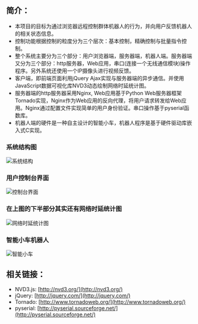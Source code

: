 ## 简介：
* 本项目的目标为通过浏览器远程控制群体机器人的行为，并向用户反馈机器人的相关状态信息。<br />
* 控制功能根据控制的粒度分为三个层次：基本控制，精确控制与批量指令控制。<br />
* 整个系统主要分为三个部分：用户浏览器端，服务器端，机器人端。服务器端又分为三个部分：http服务器，Web应用，串口(连接一个无线通信模块)操作程序。另外系统还使用一个IP摄像头进行视频反馈。
* 客户端，即前端页面利用jQuery Ajax实现与服务器端的异步通信。并使用JavaScript数据可视化库NVD3动态绘制网络时延统计图。
* 服务器端的http服务器采用Nginx, Web应用基于Python Web服务器框架Tornado实现，Nginx作为Web应用的反向代理，将用户请求转发给Web应用。Nginx通过配置文件实现简单的用户身份验证。串口操作基于pyserial函数库。
* 机器人端的硬件是一种自主设计的智能小车，机器人程序是基于硬件驱动库嵌入式C实现。

### 系统结构图

![系统结构](https://raw.github.com/youngsterxyf/WebBasedRobot/master/server_code/static/img/sys-arch.png)

### 用户控制台界面

![控制台界面](https://raw.github.com/youngsterxyf/WebBasedRobot/master/server_code/static/img/Web-Interface.png)

### 在上图的下半部分其实还有网络时延统计图

![网络时延统计图](https://raw.github.com/youngsterxyf/WebBasedRobot/master/server_code/static/img/NVD3.png)

### 智能小车机器人

![智能小车](https://raw.github.com/youngsterxyf/WebBasedRobot/master/server_code/static/img/robot-car.png)

## 相关链接：
* NVD3.js: [http://nvd3.org/](http://nvd3.org/)
* jQuery: [http://jquery.com/](http://jquery.com/)
* Tornado: [http://www.tornadoweb.org/](http://www.tornadoweb.org/)
* pyserial: [http://pyserial.sourceforge.net/](http://pyserial.sourceforge.net/)
